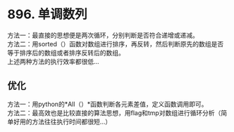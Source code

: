 # 896. 单调数列  
   
方法一：最直接的思想便是两次循环，分别判断是否符合递增或递减。  
方法二：用sorted（）函数对数组进行排序，再反转，然后判断原先的数组是否等于排序后的数组或者排序反转后的数组。   
上述两种方法的执行效率都很低...   
    
## 优化   
方法一：用python的*All（）*函数判断各元素差值，定义函数调用即可。   
方法二：最高效也是比较直接的算法思想，用flag和tmp对数组进行循环分析（简单好用的方法往往执行时间都很短...）   


